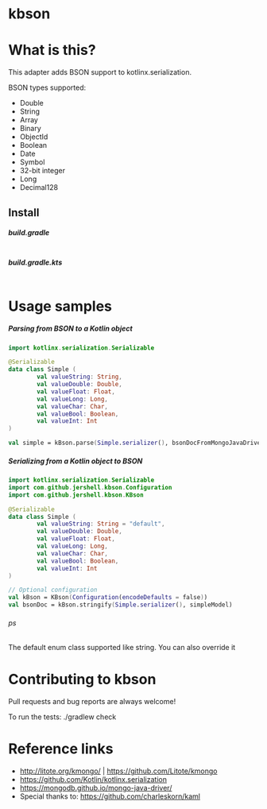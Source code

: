 # kbson

# What is this?
This adapter adds BSON support to kotlinx.serialization.

BSON types supported:

- Double	 
- String 
- Array
- Binary 
- ObjectId
- Boolean
- Date
- Symbol
- 32-bit integer
- Long
- Decimal128

## Install
##### build.gradle 
```gradle

```

##### build.gradle.kts 
```gradle

```

# Usage samples
##### Parsing from BSON to a Kotlin object

```kotlin
import kotlinx.serialization.Serializable

@Serializable
data class Simple (
        val valueString: String,
        val valueDouble: Double,
        val valueFloat: Float,
        val valueLong: Long,
        val valueChar: Char,
        val valueBool: Boolean,
        val valueInt: Int
)

val simple = kBson.parse(Simple.serializer(), bsonDocFromMongoJavaDriver)
```

##### Serializing from a Kotlin object to BSON
```kotlin
import kotlinx.serialization.Serializable
import com.github.jershell.kbson.Configuration
import com.github.jershell.kbson.KBson

@Serializable
data class Simple (
        val valueString: String = "default",
        val valueDouble: Double,
        val valueFloat: Float,
        val valueLong: Long,
        val valueChar: Char,
        val valueBool: Boolean,
        val valueInt: Int
)

// Optional configuration
val kBson = KBson(Configuration(encodeDefaults = false))
val bsonDoc = kBson.stringify(Simple.serializer(), simpleModel)
```
###### ps
The default enum class supported like string. You can also override it

# Contributing to kbson
Pull requests and bug reports are always welcome!

To run the tests: ./gradlew check

# Reference links
- http://litote.org/kmongo/ | https://github.com/Litote/kmongo
- https://github.com/Kotlin/kotlinx.serialization
- https://mongodb.github.io/mongo-java-driver/
- Special thanks to: https://github.com/charleskorn/kaml